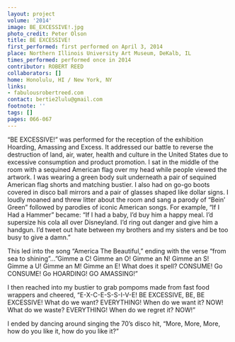 ```yaml
---
layout: project
volume: '2014'
image: BE_EXCESSIVE!.jpg
photo_credit: Peter Olson
title: BE EXCESSIVE!
first_performed: first performed on April 3, 2014
place: Northern Illinois University Art Museum, DeKalb, IL
times_performed: performed once in 2014
contributor: ROBERT REED
collaborators: []
home: Honolulu, HI / New York, NY
links:
- fabulousrobertreed.com
contact: bertie2lulu@gmail.com
footnote: ''
tags: []
pages: 066-067
---
```


“BE EXCESSIVE!” was performed for the reception of the exhibition Hoarding, Amassing and Excess. It addressed our battle to reverse the destruction of land, air, water, health and culture in the United States due to excessive consumption and product promotion. I sat in the middle of the room with a sequined American flag over my head while people viewed the artwork. I was wearing a green body suit underneath a pair of sequined American flag shorts and matching bustier. I also had on go-go boots covered in disco ball mirrors and a pair of glasses shaped like dollar signs. I loudly moaned and threw litter about the room and sang a parody of “Bein’ Green” followed by parodies of iconic American songs. For example, “If I Had a Hammer” became: “If I had a baby, I’d buy him a happy meal. I’d supersize his cola all over Disneyland. I’d ring out danger and give him a handgun. I’d tweet out hate between my brothers and my sisters and be too busy to give a damn.”

This led into the song “America The Beautiful,” ending with the verse “from sea to shining”…”Gimme a C! Gimme an O! Gimme an N! Gimme an S! Gimme a U! Gimme an M! Gimme an E! What does it spell? CONSUME! Go CONSUME! Go HOARDING! GO AMASSING!”

I then reached into my bustier to grab pompoms made from fast food wrappers and cheered, “E-X-C-E-S-S-I-V-E! BE EXCESSIVE, BE, BE EXCESSIVE! What do we want? EVERYTHING! When do we want it? NOW! What do we waste? EVERYTHING! When do we regret it? NOW!”

I ended by dancing around singing the 70’s disco hit, “More, More, More, how do you like it, how do you like it?”
